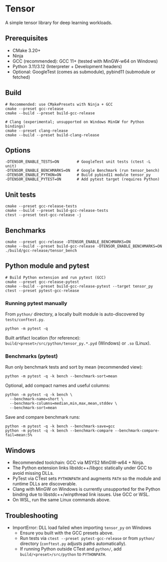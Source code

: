 # **Tensor**

A simple tensor library for deep learning workloads.

## Prerequisites

- CMake 3.20+
- Ninja
- GCC (recommended): GCC 11+ (tested with MinGW-w64 on Windows)
- Python 3.11/3.12 (Interpreter + Development headers)
- Optional: GoogleTest (comes as submodule), pybind11 (submodule or fetched)

## Build

```
# Recommended: use CMakePresets with Ninja + GCC
cmake --preset gcc-release
cmake --build --preset build-gcc-release

# Clang (experimental; unsupported on Windows MinGW for Python bindings)
cmake --preset clang-release
cmake --build --preset build-clang-release
```

## Options

```
-DTENSOR_ENABLE_TESTS=ON        # GoogleTest unit tests (ctest -L unit)
-DTENSOR_ENABLE_BENCHMARKS=ON   # Google Benchmark (run tensor_bench)
-DTENSOR_ENABLE_PYTHON=ON       # Build pybind11 module tensor_py
-DTENSOR_ENABLE_PYTEST=ON       # Add pytest target (requires Python)
```

## Unit tests

```
cmake --preset gcc-release-tests
cmake --build --preset build-gcc-release-tests
ctest --preset test-gcc-release -j
```

## Benchmarks

```
cmake --preset gcc-release -DTENSOR_ENABLE_BENCHMARKS=ON
cmake --build --preset build-gcc-release -DTENSOR_ENABLE_BENCHMARKS=ON
./build/gcc-release/tensor_bench
```

## Python module and pytest

```
# Build Python extension and run pytest (GCC)
cmake --preset gcc-release-pytest
cmake --build --preset build-gcc-release-pytest --target tensor_py
ctest --preset pytest-gcc-release
```

### Running pytest manually

From `python/` directory, a locally built module is auto-discovered by `tests/conftest.py`.

```
python -m pytest -q
```

Built artifact location (for reference): `build/<preset>/src/python/tensor_py.*.pyd` (Windows) or `.so` (Linux).

### Benchmarks (pytest)

Run only benchmark tests and sort by mean (recommended view):

```
python -m pytest -q -k bench --benchmark-sort=mean
```

Optional, add compact names and useful columns:

```
python -m pytest -q -k bench \
  --benchmark-name=short \
  --benchmark-columns=median,min,max,mean,stddev \
  --benchmark-sort=mean
```

Save and compare benchmark runs:

```
python -m pytest -q -k bench --benchmark-save=gcc
python -m pytest -q -k bench --benchmark-compare --benchmark-compare-fail=mean:5%
```

## Windows

- Recommended toolchain: GCC via MSYS2 MinGW-w64 + Ninja.
- The Python extension links libstdc++/libgcc statically under GCC to avoid missing DLLs.
- PyTest via CTest sets `PYTHONPATH` and augments `PATH` so the module and runtime DLLs are discoverable.
- Clang with MinGW on Windows is currently unsupported for the Python binding due to libstdc++/winpthread link issues. Use GCC or WSL.
- On WSL, run the same Linux commands above.

## Troubleshooting

- ImportError: DLL load failed when importing `tensor_py` on Windows
  - Ensure you built with the GCC presets above.
  - Run tests via `ctest --preset pytest-gcc-release` or from `python/` directory (`conftest.py` adjusts paths automatically).
  - If running Python outside CTest and `python/`, add `build/<preset>/src/python` to `PYTHONPATH`.